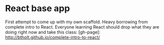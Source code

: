 # React base app

First attempt to come up with my own scaffold. Heavy borrowing from complete intro to React.
Everyone learning React should drop what they are doing right now and take this class:
[gh-page]: http://btholt.github.io/complete-intro-to-react/
